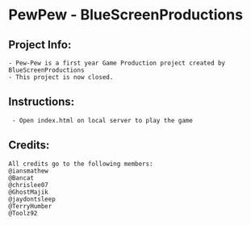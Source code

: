 # PewPew - BlueScreenProductions
## Project Info:
	- Pew-Pew is a first year Game Production project created by BlueScreenProductions
	- This project is now closed.	
## Instructions:
	 - Open index.html on local server to play the game
## Credits:
	All credits go to the following members:
	@iansmathew
	@Bancat
	@chrislee07
	@GhostMajik
	@jaydontsleep
	@TerryHumber
	@Toolz92
